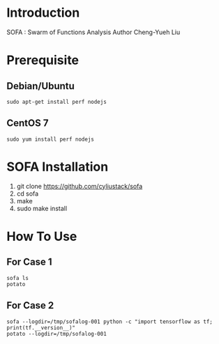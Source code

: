 # Introduction
SOFA : Swarm of Functions Analysis
Author Cheng-Yueh Liu

# Prerequisite

## Debian/Ubuntu
`sudo apt-get install perf nodejs` 

## CentOS 7
`sudo yum install perf nodejs`

# SOFA Installation 
1. git clone https://github.com/cyliustack/sofa
2. cd sofa 
3. make 
4. sudo make install

# How To Use
## For Case 1
```
sofa ls
potato 
```
## For Case 2
```
sofa --logdir=/tmp/sofalog-001 python -c "import tensorflow as tf; print(tf.__version__)"
potato --logdir=/tmp/sofalog-001
```
